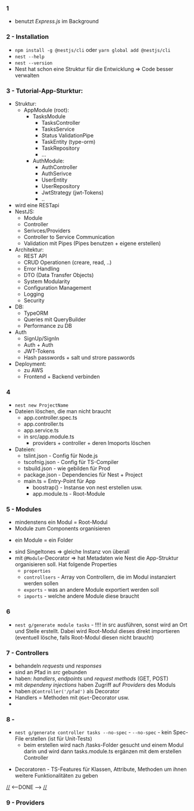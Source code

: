 ### 1
* benutzt *Express.js* im Background

### 2 - Installation
* `npm install -g @nestjs/cli` oder `yarn global add @nestjs/cli`
* `nest --help`
* `nest --version`
* Nest hat schon eine Struktur für die Entwicklung => Code besser verwalten

### 3 - Tutorial-App-Sturktur:
* Struktur:
    * AppModule (root):
        * TasksModule
            * TasksController
            * TasksService
            * Status ValidationPipe
            * TaskEntity (type-orm)
            * TaskRepository
            * ...
        * AuthModule:
            * AuthController
            * AuthSerivce
            * UserEntity
            * UserRepository
            * JwtStrategy (jwt-Tokens)
            + ..
* wird eine RESTapi
* NestJS:
    + Module
    * Controller
    * Serivces/Providers
    * Controller to Service Communication
    * Validation mit Pipes (Pipes benutzen + eigene erstellen)
* Architektur:
    * REST API
    * CRUD Operationen (creare, read, ..)
    * Error Handling
    + DTO (Data Transfer Objects)
    * System Modularity
    * Configuration Management
    * Logging
    * Security
* DB:
    * TypeORM
    * Queries mit QueryBuilder
    * Performance zu DB
* Auth
    * SignUp/SignIn
    * Auth + Auth
    * JWT-Tokens
    * Hash passwords + salt und strore passwords
* Deployment:
    + zu AWS
    * Frontend + Backend verbinden
### 4
* `nest new ProjectName`
* Dateien löschen, die man nicht braucht
    * app.controller.spec.ts
    * app.controller.ts
    + app.service.ts
    * in src/app.module.ts
        * providers + controller + deren Imoports löschen
* Dateien:
    + tslint.json - Config für Node.js
    * tscofnig.json - Config für TS-Compiler
    * tsbuild.json - wie gebilden für Prod
    * package.json - Dependencies für Nest + Project
    * main.ts = Entry-Point für App
        * boostrap() - Instanse von nest erstellen usw.
        * app.module.ts - Root-Module
### 5 - Modules
* mindenstens ein Modul = Root-Modul
* Module zum Components organisieren
+ ein Module = ein Folder
* sind Singeltones => gleiche Instanz von überall
* mit `@Module`-Decorator => hat Metadaten wie Nest die App-Struktur organisieren soll. Hat folgende Properties
    * `properties`
    * `controllsers` -  Array von Controllern, die im Modul instanziert werden sollen
    * `exports` - was an andere Module exportiert werden soll
    * `imports` - welche andere Module diese braucht
### 6
* `nest g/generate module tasks` - !!!! in src ausführen, sonst wird an Ort und Stelle erstellt. Dabei wird Root-Modul dieses direkt importieren (eventuell lösche, falls Root-Modul diesen nicht braucht)

### 7 - Controllers
* behandeln *requests* und *responses*
* sind an Pfad in *src* gebunden
* haben: *handlers*, *endpoints* und *request methods* (GET, POST)
* mit *dependeny injections* haben Zugriff auf *Providers* des Moduls
* haben `@Controller('/pfad')` als Decorator
* Handlers = Methoden mit `@Get`-Decorator usw.
* 

### 8 - 
* `nest g/generate controller tasks --no-spec` - `--no-spec` - kein Spec-File erstellen (ist für Unit-Tests)
    * beim erstellen wird nach /tasks-Folder gesucht und einem Modul darin und wird dann tasks.module.ts ergänzen mit dem erstellen Controller
+ Decoratoren - TS-Features für Klassen, Attribute, Methoden um ihnen weitere Funktionalitäten zu geben

[comment]: <> (<---- DONE)
[//]: <> ( -<---- DONE)
[//]: # ( -<---- DONE)

[//] <--DONE --> [//]


### 9 - Providers
